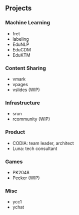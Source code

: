 ## Projects

### Machine Learning

- fret
- labeling
- EduNLP
- EduCDM
- EduKTM

### Content Sharing

- vmark
- vpages
- vslides (WIP)

### Infrastructure

- srun
- rcommunity (WIP)

### Product

- CODIA: team leader, architect
- Luna: tech consultant

### Games

- PK2048
- Pecker (WIP)

### Misc

- ycc1
- ychat
